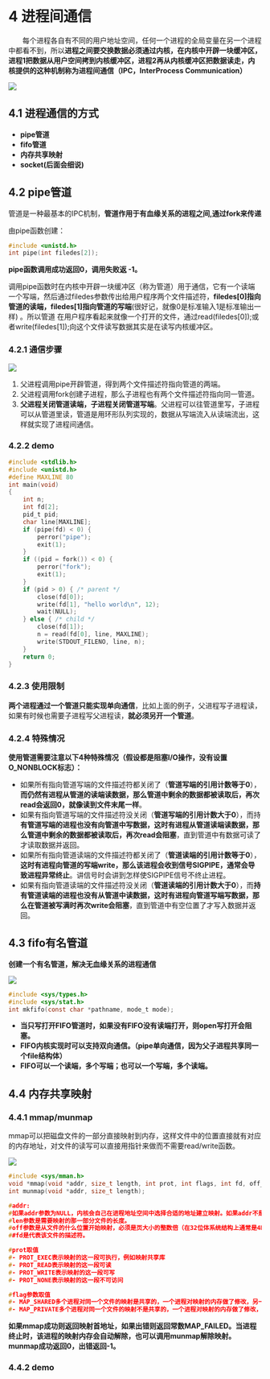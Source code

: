 # 4 进程间通信

　　每个进程各自有不同的用户地址空间，任何一个进程的全局变量在另一个进程中都看不到，所以**进程之间要交换数据必须通过内核，在内核中开辟一块缓冲区，进程1把数据从用户空间拷到内核缓冲区，进程2再从内核缓冲区把数据读走，内核提供的这种机制称为进程间通信（IPC，InterProcess Communication）**

![](http://base422.oss-cn-beijing.aliyuncs.com/sysconnect.png)

## 4.1 进程通信的方式

- **pipe管道**
- **fifo管道**
- **内存共享映射**
- **socket(后面会细说)**

## 4.2 pipe管道

管道是一种最基本的IPC机制，**管道作用于有血缘关系的进程之间,通过fork来传递**

由pipe函数创建：

```c
#include <unistd.h>
int pipe(int filedes[2]);
```

**pipe函数调用成功返回0，调用失败返 -1。**

调用pipe函数时在内核中开辟一块缓冲区（称为管道）用于通信，它有一个读端一个写端，然后通过filedes参数传出给用户程序两个文件描述符，**filedes[0]指向管道的读端，filedes[1]指向管道的写端**(很好记，就像0是标准输入1是标准输出一样) 。所以管道 在用户程序看起来就像一个打开的文件，通过read(filedes[0]);或者write(filedes[1]);向这个文件读写数据其实是在读写内核缓冲区。

### 4.2.1 通信步骤

![](http://base422.oss-cn-beijing.aliyuncs.com/syspipe.png)

1. 父进程调用pipe开辟管道，得到两个文件描述符指向管道的两端。
2. 父进程调用fork创建子进程，那么子进程也有两个文件描述符指向同一管道。
3. **父进程关闭管道读端，子进程关闭管道写端**。父进程可以往管道里写，子进程可以从管道里读，管道是用环形队列实现的，数据从写端流入从读端流出，这样就实现了进程间通信。

### 4.2.2 demo

```c
#include <stdlib.h>
#include <unistd.h>
#define MAXLINE 80
int main(void)
{
    int n;
    int fd[2];
    pid_t pid;
    char line[MAXLINE];
    if (pipe(fd) < 0) {
        perror("pipe");
        exit(1);
    }
    if ((pid = fork()) < 0) {
        perror("fork");
        exit(1);
    }
    if (pid > 0) { /* parent */
        close(fd[0]);
        write(fd[1], "hello world\n", 12);
        wait(NULL);
    } else { /* child */
        close(fd[1]);
        n = read(fd[0], line, MAXLINE);
        write(STDOUT_FILENO, line, n);
    }
    return 0;
}
```

### 4.2.3 使用限制

**两个进程通过一个管道只能实现单向通信**，比如上面的例子，父进程写子进程读，如果有时候也需要子进程写父进程读，**就必须另开一个管道**。



### 4.2.4 特殊情况

**使用管道需要注意以下4种特殊情况（假设都是阻塞I/O操作，没有设置O_NONBLOCK标志）：**

- 如果所有指向管道写端的文件描述符都关闭了（**管道写端的引用计数等于0**），**而仍然有进程从管道的读端读数据，那么管道中剩余的数据都被读取后，再次read会返回0，就像读到文件末尾一样**。
- 如果有指向管道写端的文件描述符没关闭（**管道写端的引用计数大于0**），而持**有管道写端的进程也没有向管道中写数据，这时有进程从管道读端读数据，那么管道中剩余的数据都被读取后，再次read会阻塞**，直到管道中有数据可读了才读取数据并返回。
- 如果所有指向管道读端的文件描述符都关闭了（**管道读端的引用计数等于0**），**这时有进程向管道的写端write，那么该进程会收到信号SIGPIPE，通常会导致进程异常终止**。讲信号时会讲到怎样使SIGPIPE信号不终止进程。
- 如果有指向管道读端的文件描述符没关闭（**管道读端的引用计数大于0**），而**持有管道读端的进程也没有从管道中读数据，这时有进程向管道写端写数据，那么在管道被写满时再次write会阻塞**，直到管道中有空位置了才写入数据并返回。



## 4.3 fifo有名管道

**创建一个有名管道，解决无血缘关系的进程通信**

![](http://base422.oss-cn-beijing.aliyuncs.com/sysfifo.png)



```c
#include <sys/types.h>
#include <sys/stat.h>
int mkfifo(const char *pathname, mode_t mode);
```

- **当只写打开FIFO管道时，如果没有FIFO没有读端打开，则open写打开会阻塞。**
- **FIFO内核实现时可以支持双向通信。（pipe单向通信，因为父子进程共享同一个file结构体）**
- **FIFO可以一个读端，多个写端；也可以一个写端，多个读端。**



## 4.4 内存共享映射

### 4.4.1 mmap/munmap

mmap可以把磁盘文件的一部分直接映射到内存，这样文件中的位置直接就有对应的内存地址，对文件的读写可以直接用指针来做而不需要read/write函数。

![](http://base422.oss-cn-beijing.aliyuncs.com/sysmmap.png)

```c
#include <sys/mman.h>
void *mmap(void *addr, size_t length, int prot, int flags, int fd, off_t offset);
int munmap(void *addr, size_t length);

#addr:
#如果addr参数为NULL，内核会自己在进程地址空间中选择合适的地址建立映射。如果addr不是NULL，则给内核一个提示，应该从什么地址开始映射，内核会选择addr之上的某个合适的地址开始映射。建立映射后，真正的映射首地址通过返回值可以得到
#len参数是需要映射的那一部分文件的长度。
#off参数是从文件的什么位置开始映射，必须是页大小的整数倍（在32位体系统结构上通常是4K）。
##fd是代表该文件的描述符。

#prot取值
#- PROT_EXEC表示映射的这一段可执行，例如映射共享库
#- PROT_READ表示映射的这一段可读
#- PROT_WRITE表示映射的这一段可写
#- PROT_NONE表示映射的这一段不可访问

#flag参数取值
#- MAP_SHARED多个进程对同一个文件的映射是共享的，一个进程对映射的内存做了修改，另一个进程也会看到这种变化。
#- MAP_PRIVATE多个进程对同一个文件的映射不是共享的，一个进程对映射的内存做了修改，另一个进程并不会看到这种变化，也不会真的写到文件中去。
```

**如果mmap成功则返回映射首地址，如果出错则返回常数MAP_FAILED。当进程终止时，该进程的映射内存会自动解除，也可以调用munmap解除映射。munmap成功返回0，出错返回-1。**

### 4.4.2 demo

